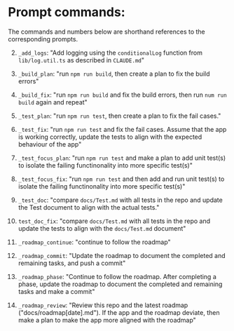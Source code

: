 # Prompt commands:

The commands and numbers below are shorthand references to the corresponding prompts.

2. `_add_logs`: "Add logging using the `conditionalLog` function from `lib/log.util.ts` as described in `CLAUDE.md`"

3. `_build_plan`: "run `npm run build`, then create a plan to fix the build errors"

4. `_build_fix`: "run `npm run build` and fix the build errors, then run `num run build` again and repeat"

5. `_test_plan`: "run `npm run test`, then create a plan to fix the fail cases."

6. `_test_fix`: "run `npm run test` and fix the fail cases. Assume that the app is working correctly, update the tests to align with the expected behaviour of the app"

7. `_test_focus_plan`: "run `npm run test` and make a plan to add unit test(s) to isolate the failing functinonality into more specific test(s)"

8. `_test_focus_fix`: "run `npm run test` and then add and run unit test(s) to isolate the failing functinonality into more specific test(s)"

9. `_test_doc`: "compare `docs/Test.md` with all tests in the repo and update the Test document to align with the actual tests."

10. `test_doc_fix`: "compare `docs/Test.md` with all tests in the repo and update the tests to align with the `docs/Test.md` document"

11. `_roadmap_continue`: "continue to follow the roadmap"

12. `_roadmap_commit`: "Update the roadmap to document the completed and remaining tasks, and push a commit"

13. `_roadmap_phase`: "Continue to follow the roadmap. After completing a phase, update the roadmap to document the completed and remaining tasks and make a commit"

14. `_roadmap_review`: "Review this repo and the latest roadmap ("docs/roadmap[date].md"). If the app and the roadmap deviate, then make a plan to make the app more aligned with the roadmap"
